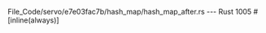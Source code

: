 File_Code/servo/e7e03fac7b/hash_map/hash_map_after.rs --- Rust
                                                                                                                                                          1005     #[inline(always)]

